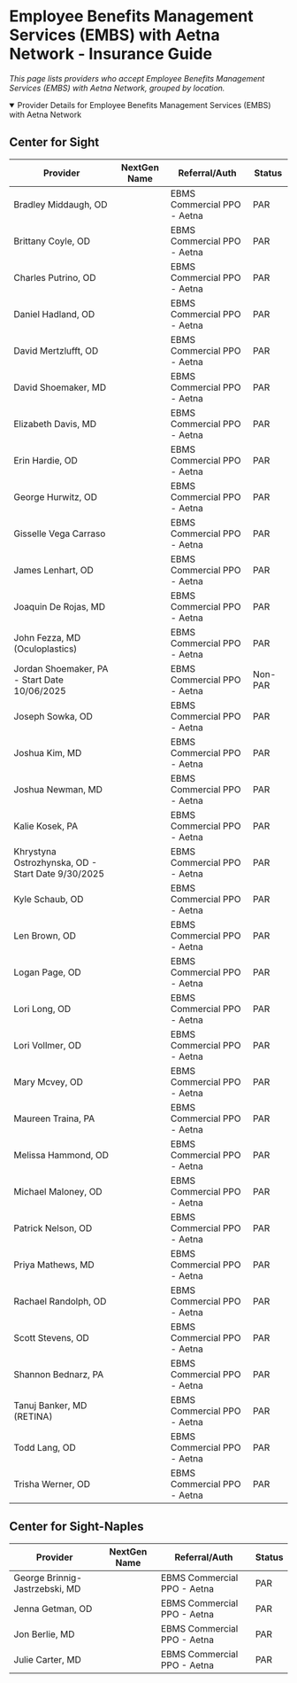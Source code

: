 # Employee Benefits Management Services (EMBS) with Aetna Network - Insurance Guide

*This page lists providers who accept Employee Benefits Management Services (EMBS) with Aetna Network, grouped by location.*

<details open><summary>Provider Details for Employee Benefits Management Services (EMBS) with Aetna Network</summary>

## Center for Sight

| Provider | NextGen Name | Referral/Auth | Status |
|----------|-------------|--------------|--------|
| Bradley Middaugh, OD |  | EBMS Commercial PPO - Aetna | PAR |
| Brittany Coyle, OD |  | EBMS Commercial PPO - Aetna | PAR |
| Charles Putrino, OD |  | EBMS Commercial PPO - Aetna | PAR |
| Daniel Hadland, OD |  | EBMS Commercial PPO - Aetna | PAR |
| David Mertzlufft, OD |  | EBMS Commercial PPO - Aetna | PAR |
| David Shoemaker, MD |  | EBMS Commercial PPO - Aetna | PAR |
| Elizabeth Davis, MD |  | EBMS Commercial PPO - Aetna | PAR |
| Erin Hardie, OD |  | EBMS Commercial PPO - Aetna | PAR |
| George Hurwitz, OD |  | EBMS Commercial PPO - Aetna | PAR |
| Gisselle Vega Carraso |  | EBMS Commercial PPO - Aetna | PAR |
| James Lenhart, OD |  | EBMS Commercial PPO - Aetna | PAR |
| Joaquin De Rojas, MD |  | EBMS Commercial PPO - Aetna | PAR |
| John Fezza, MD (Oculoplastics) |  | EBMS Commercial PPO - Aetna | PAR |
| Jordan Shoemaker, PA - Start Date 10/06/2025 |  | EBMS Commercial PPO - Aetna | Non-PAR |
| Joseph Sowka, OD |  | EBMS Commercial PPO - Aetna | PAR |
| Joshua Kim, MD |  | EBMS Commercial PPO - Aetna | PAR |
| Joshua Newman, MD |  | EBMS Commercial PPO - Aetna | PAR |
| Kalie Kosek, PA |  | EBMS Commercial PPO - Aetna | PAR |
| Khrystyna Ostrozhynska, OD - Start Date 9/30/2025 |  | EBMS Commercial PPO - Aetna | PAR |
| Kyle Schaub, OD |  | EBMS Commercial PPO - Aetna | PAR |
| Len Brown, OD |  | EBMS Commercial PPO - Aetna | PAR |
| Logan Page, OD |  | EBMS Commercial PPO - Aetna | PAR |
| Lori Long, OD |  | EBMS Commercial PPO - Aetna | PAR |
| Lori Vollmer, OD |  | EBMS Commercial PPO - Aetna | PAR |
| Mary Mcvey, OD |  | EBMS Commercial PPO - Aetna | PAR |
| Maureen Traina, PA |  | EBMS Commercial PPO - Aetna | PAR |
| Melissa Hammond, OD |  | EBMS Commercial PPO - Aetna | PAR |
| Michael Maloney, OD |  | EBMS Commercial PPO - Aetna | PAR |
| Patrick Nelson, OD |  | EBMS Commercial PPO - Aetna | PAR |
| Priya Mathews, MD |  | EBMS Commercial PPO - Aetna | PAR |
| Rachael Randolph, OD |  | EBMS Commercial PPO - Aetna | PAR |
| Scott Stevens, OD |  | EBMS Commercial PPO - Aetna | PAR |
| Shannon Bednarz, PA |  | EBMS Commercial PPO - Aetna | PAR |
| Tanuj Banker, MD (RETINA) |  | EBMS Commercial PPO - Aetna | PAR |
| Todd Lang, OD |  | EBMS Commercial PPO - Aetna | PAR |
| Trisha Werner, OD |  | EBMS Commercial PPO - Aetna | PAR |

## Center for Sight-Naples

| Provider | NextGen Name | Referral/Auth | Status |
|----------|-------------|--------------|--------|
| George Brinnig-Jastrzebski, MD |  | EBMS Commercial PPO - Aetna | PAR |
| Jenna Getman, OD |  | EBMS Commercial PPO - Aetna | PAR |
| Jon Berlie, MD |  | EBMS Commercial PPO - Aetna | PAR |
| Julie Carter, MD |  | EBMS Commercial PPO - Aetna | PAR |

</details>

